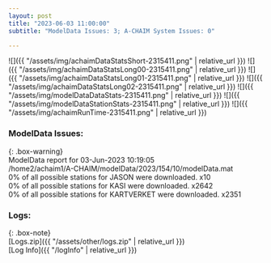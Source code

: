 ```yaml
---
layout: post
title: "2023-06-03 11:00:00"
subtitle: "ModelData Issues: 3; A-CHAIM System Issues: 0"

---
```


![]({{ "/assets/img/achaimDataStatsShort-2315411.png" | relative_url }})
![]({{ "/assets/img/achaimDataStatsLong00-2315411.png" | relative_url }})
![]({{ "/assets/img/achaimDataStatsLong01-2315411.png" | relative_url }})
![]({{ "/assets/img/achaimDataStatsLong02-2315411.png" | relative_url }})
![]({{ "/assets/img/modelDataDataStats-2315411.png" | relative_url }})
![]({{ "/assets/img/modelDataStationStats-2315411.png" | relative_url }})
![]({{ "/assets/img/achaimRunTime-2315411.png" | relative_url }})


### ModelData Issues:  
  
{: .box-warning}  
 ModelData report for 03-Jun-2023 10:19:05   
 /home2/achaim1/A-CHAIM/modelData/2023/154/10/modelData.mat   
 0% of all possible stations for JASON were downloaded. x10   
 0% of all possible stations for KASI were downloaded. x2642   
 0% of all possible stations for KARTVERKET were downloaded. x2351   
  


### Logs:  
  
{: .box-note}  
[Logs.zip]({{ "/assets/other/logs.zip" | relative_url }})  
[Log Info]({{ "/logInfo" | relative_url }})  
